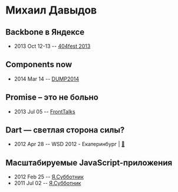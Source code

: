 # Михаил Давыдов

## Backbone в Яндексе
- 2013 Oct 12-13 -- [404fest 2013](https://youtu.be/ccWsHHWLlhU)    
## Components now
- 2014 Mar 14 -- [DUMP2014](https://www.youtube.com/watch?v=HYjvz7D-VUU)    
## Promise – это не больно
- 2013 Jul 05 -- [FrontTalks](https://events.yandex.ru/lib/talks/981/)    
## Dart — светлая сторона силы?
- 2012 Apr 28 -- WSD 2012 - Екатеринбург  | [:notebook:](https://wsd.events/2012/04/28/pres/dart.pdf)  
## Масштабируемые JavaScript-приложения
- 2012 Feb 25 -- [Я.Субботник](https://events.yandex.ru/lib/talks/154/)    
- 2011 Jul 02 -- [Я.Субботник](https://events.yandex.ru/lib/talks/219/)    
